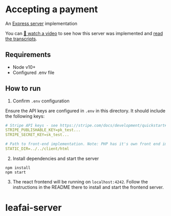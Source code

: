 # Accepting a payment

An [Express server](http://expressjs.com) implementation

You can [🎥 watch a video](https://youtu.be/WG4ehXSEpz4) to see how this server was implemented and [read the transcripts](./TRANSCRIPTS.md).

## Requirements

- Node v10+
- Configured .env file

## How to run

1. Confirm `.env` configuration

Ensure the API keys are configured in `.env` in this directory. It should include the following keys:

```yaml
# Stripe API keys - see https://stripe.com/docs/development/quickstart#api-keys
STRIPE_PUBLISHABLE_KEY=pk_test...
STRIPE_SECRET_KEY=sk_test...

# Path to front-end implementation. Note: PHP has it's own front end implementation.
STATIC_DIR=../../client/html
```

2. Install dependencies and start the server

```
npm install
npm start
```

3. The react frontend will be running on `localhost:4242`. Follow the instructions in the README there to install and start the frontend server.
# leafai-server
